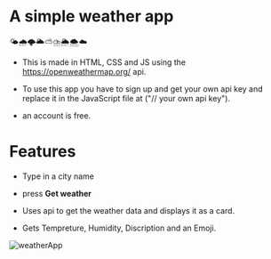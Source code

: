 # A simple weather app
🌤🌧🌩🌥⛅️⛈️🌦🌨☁️

- This is made in HTML, CSS and JS using the https://openweathermap.org/ api.

- To use this app you have to sign up and get your own api key and replace it in the JavaScript file at ("// your own api key").

- an account is free.

# Features

- Type in a city name

- press **Get weather**

- Uses api to get the weather data and displays it as a card.

- Gets Tempreture, Humidity, Discription and an Emoji.

![weatherApp](https://github.com/user-attachments/assets/2ae7cec0-867b-4773-aca7-fa4896416d86)
